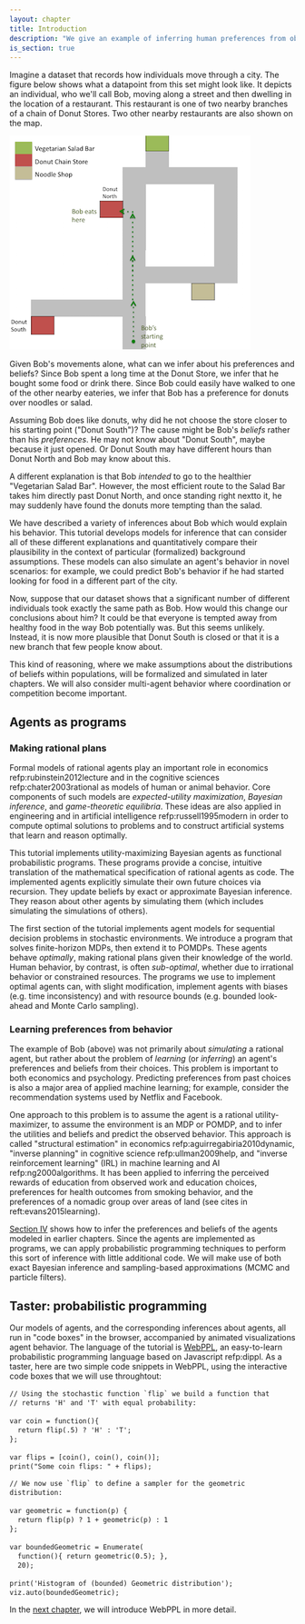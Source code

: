 ```yaml
---
layout: chapter
title: Introduction
description: "We give an example of inferring human preferences from observed choices, and describe our goals: to implement decision-theoretic agents as probabilistic programs, and inferences about such agents as Bayesian reasoning about such programs."
is_section: true
---
```


Imagine a dataset that records how individuals move through a city. The figure below shows what a datapoint from this set might look like. It depicts an individual, who we'll call Bob, moving along a street and then dwelling in the location of a restaurant. This restaurant is one of two nearby branches of a chain of Donut Stores. Two other nearby restaurants are also shown on the map.

![Donut temptation gridworld](/assets/img/ch1_donut_new.png)

Given Bob's movements alone, what can we infer about his preferences and beliefs? Since Bob spent a long time at the Donut Store, we infer that he bought some food or drink there. Since Bob could easily have walked to one of the other nearby eateries, we infer that Bob has a preference for donuts over noodles or salad.

Assuming Bob does like donuts, why did he not choose the store closer to his starting point ("Donut South")? The cause might be Bob's *beliefs* rather than his *preferences*. He may not know about "Donut South", maybe because it just opened. Or Donut South may have different hours than Donut North and Bob may know about this.

A different explanation is that Bob *intended* to go to the healthier "Vegetarian Salad Bar". However, the most efficient route to the Salad Bar takes him directly past Donut North, and once standing right nextto it, he may suddenly have found the donuts more tempting than the salad.

We have described a variety of inferences about Bob which would explain his behavior. This tutorial develops models for inference that can consider all of these different explanations and quantitatively compare their plausibility in the context of particular (formalized) background assumptions. These models can also simulate an agent's behavior in novel scenarios: for example, we could predict Bob's behavior if he had started looking for food in a different part of the city. 

Now, suppose that our dataset shows that a significant number of different individuals took exactly the same path as Bob. How would this change our conclusions about him? It could be that everyone is tempted away from healthy food in the way Bob potentially was. But this seems unlikely. Instead, it is now more plausible that Donut South is closed or that it is a new branch that few people know about. 

This kind of reasoning, where we make assumptions about the distributions of beliefs within populations, will be formalized and simulated in later chapters. We will also consider multi-agent behavior where coordination or competition become important. 


## Agents as programs

### Making rational plans

Formal models of rational agents play an important role in economics refp:rubinstein2012lecture and in the cognitive sciences refp:chater2003rational as models of human or animal behavior. Core components of such models are *expected-utility maximization*, *Bayesian inference*, and *game-theoretic equilibria*. These ideas are also applied in engineering and in artificial intelligence refp:russell1995modern in order to compute optimal solutions to problems and to construct artificial systems that learn and reason optimally. 

This tutorial implements utility-maximizing Bayesian agents as functional probabilistic programs. These programs provide a concise, intuitive translation of the mathematical specification of rational agents as code. The implemented agents explicitly simulate their own future choices via recursion. They update beliefs by exact or approximate Bayesian inference. They reason about other agents by simulating them (which includes simulating the simulations of others). 

The first section of the tutorial implements agent models for sequential decision problems in stochastic environments. We introduce a program that solves finite-horizon MDPs, then extend it to POMDPs. These agents behave *optimally*, making rational plans given their knowledge of the world. Human behavior, by contrast, is often *sub-optimal*, whether due to irrational behavior or constrained resources. The programs we use to implement optimal agents can, with slight modification, implement agents with biases (e.g. time inconsistency) and with resource bounds (e.g. bounded look-ahead and Monte Carlo sampling).


### Learning preferences from behavior

The example of Bob (above) was not primarily about *simulating* a rational agent, but rather about the problem of *learning* (or *inferring*) an agent's preferences and beliefs from their choices. This problem is important to both economics and psychology. Predicting preferences from past choices is also a major area of applied machine learning; for example, consider the recommendation systems used by Netflix and Facebook.

One approach to this problem is to assume the agent is a rational utility-maximizer, to assume the environment is an MDP or POMDP, and to infer the utilities and beliefs and predict the observed behavior. This approach is called "structural estimation" in economics refp:aguirregabiria2010dynamic, "inverse planning" in cognitive science refp:ullman2009help, and "inverse reinforcement learning" (IRL) in machine learning and AI refp:ng2000algorithms. It has been applied to inferring the perceived rewards of education from observed work and education choices, preferences for health outcomes from smoking behavior, and the preferences of a nomadic group over areas of land (see cites in reft:evans2015learning). 

[Section IV](/chapters/4-reasoning-about-agents.html) shows how to infer the preferences and beliefs of the agents modeled in earlier chapters. Since the agents are implemented as programs, we can apply probabilistic programming techniques to perform this sort of inference with little additional code. We will make use of both exact Bayesian inference and sampling-based approximations (MCMC and particle filters).


## Taster: probabilistic programming

Our models of agents, and the corresponding inferences about agents, all run in "code boxes" in the browser, accompanied by animated visualizations agent behavior. The language of the tutorial is [WebPPL](https://webppl.org), an easy-to-learn probabilistic programming language based on Javascript refp:dippl. As a taster, here are two simple code snippets in WebPPL, using the interactive code boxes that we will use throughtout:

~~~~
// Using the stochastic function `flip` we build a function that
// returns 'H' and 'T' with equal probability:

var coin = function(){
  return flip(.5) ? 'H' : 'T';
};

var flips = [coin(), coin(), coin()];
print("Some coin flips: " + flips);

~~~~

~~~~
// We now use `flip` to define a sampler for the geometric distribution:

var geometric = function(p) {
  return flip(p) ? 1 + geometric(p) : 1
};

var boundedGeometric = Enumerate(
  function(){ return geometric(0.5); }, 
  20);

print('Histogram of (bounded) Geometric distribution');
viz.auto(boundedGeometric);
~~~~

In the [next chapter](/chapters/2-webppl.html), we will introduce WebPPL in more detail.
